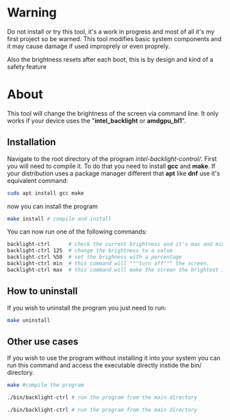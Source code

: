 # Warning
Do not install or try this tool, it's a work in progress and most of all it's my first project so be warned.
This tool modifies basic system components and it may cause damage if used improprely or even proprely.

Also the brightness resets after each boot, this is by design and kind of a safety feature

# About
This tool will change the brightness of the screen via command line.
It only works if your device uses the "**intel_backlight** or **amdgpu_bl1**".

## Installation

Navigate to the root directory of the program *intel-backlight-control/*.
First you will need to compile it. To do that you need to install **gcc** and **make**.
If your distribution uses a package manager different that **apt** like **dnf** use it's equivalent command:

```bash
sudo apt install gcc make 
```

now you can install the program

```bash
make install # compile and install
```

You can now run one of the following commands:
```bash
backlight-ctrl      # check the current brightness and it's max and min setting 
backlight-ctrl 125  # change the brightness to a value
backlight-ctrl %50  # set the brighness with a percentage
backlight-ctrl min  # this command will """turn off""" the screen.
backlight-ctrl max  # this command will make the screen the brightest it can go
```

## How to uninstall

If you wish to uninstall the program you just need to run:

```bash
make uninstall
```

## Other use cases

If you wish to use the program without installing it into your system you can run this command and access the executable directly instide the bin/ directory.

```bash
make #compile the program
```
```bash
./bin/backlight-ctrl # run the program from the main directory

./bin/backlight-ctrl # run the program from the main directory
